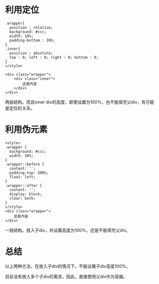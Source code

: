 # 利用定位
```
.wrapper{
  position : relative;
  background: #ccc;
  width: 10%;
  padding-bottom : 20%;
}
.inner{
  position : absolute;
  top : 0; left : 0; right : 0; bottom : 0;
}
</style>

<div class="wrapper">
    <div class="inner">
        这是内容
    </div>
</div>
```
两层结构。而且inner div的高度，即使设置为100%，也不能填充父div，有可能是定位的关系。
# 利用伪元素
```
<style>
.wrapper {
  background: #ccc;
  width: 10%;
}
.wrapper::before {
  content: '';
  padding-top: 200%;
  float: left;
}
.wrapper::after {
  content: '';
  display: block;
  clear: both;
}
</style>
<div class="wrapper">
    这是内容
</div>
```
一层结构。放入子div，并设置高度为100%，还是不能填充父div。

# 总结
以上两种方法，在放入子div的情况下，不能设置子div高度100%。

目前没有放入多个子div的需求，因此，直接使用父div作为容器。
